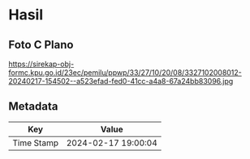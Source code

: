# Hasil

## Foto C Plano

https://sirekap-obj-formc.kpu.go.id/23ec/pemilu/ppwp/33/27/10/20/08/3327102008012-20240217-154502--a523efad-fed0-41cc-a4a8-67a24bb83096.jpg


## Metadata

| Key        | Value               |
| ---------- | ------------------- |
| Time Stamp | 2024-02-17 19:00:04 |



